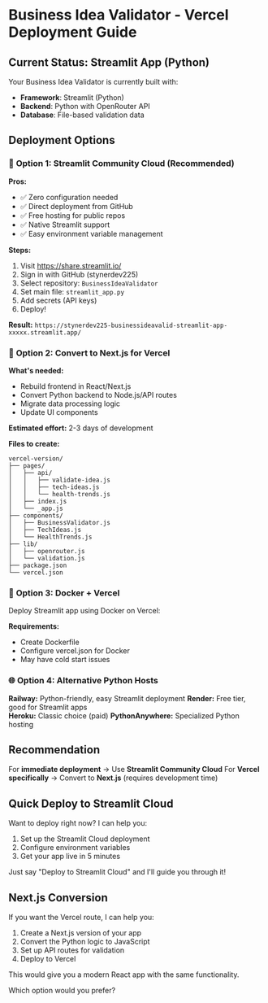 # Business Idea Validator - Vercel Deployment Guide

## Current Status: Streamlit App (Python)

Your Business Idea Validator is currently built with:
- **Framework**: Streamlit (Python)
- **Backend**: Python with OpenRouter API
- **Database**: File-based validation data

## Deployment Options

### 🎯 **Option 1: Streamlit Community Cloud (Recommended)**

**Pros:**
- ✅ Zero configuration needed
- ✅ Direct deployment from GitHub
- ✅ Free hosting for public repos
- ✅ Native Streamlit support
- ✅ Easy environment variable management

**Steps:**
1. Visit https://share.streamlit.io/
2. Sign in with GitHub (stynerdev225)
3. Select repository: `BusinessIdeaValidator`
4. Set main file: `streamlit_app.py`
5. Add secrets (API keys)
6. Deploy!

**Result:** `https://stynerdev225-businessideavalid-streamlit-app-xxxxx.streamlit.app/`

### 🔄 **Option 2: Convert to Next.js for Vercel**

**What's needed:**
- Rebuild frontend in React/Next.js
- Convert Python backend to Node.js/API routes
- Migrate data processing logic
- Update UI components

**Estimated effort:** 2-3 days of development

**Files to create:**
```
vercel-version/
├── pages/
│   ├── api/
│   │   ├── validate-idea.js
│   │   ├── tech-ideas.js
│   │   └── health-trends.js
│   ├── index.js
│   └── _app.js
├── components/
│   ├── BusinessValidator.js
│   ├── TechIdeas.js
│   └── HealthTrends.js
├── lib/
│   ├── openrouter.js
│   └── validation.js
├── package.json
└── vercel.json
```

### 🐳 **Option 3: Docker + Vercel**

Deploy Streamlit app using Docker on Vercel:

**Requirements:**
- Create Dockerfile
- Configure vercel.json for Docker
- May have cold start issues

### 🌐 **Option 4: Alternative Python Hosts**

**Railway:** Python-friendly, easy Streamlit deployment
**Render:** Free tier, good for Streamlit apps  
**Heroku:** Classic choice (paid)
**PythonAnywhere:** Specialized Python hosting

## Recommendation

For **immediate deployment** → Use **Streamlit Community Cloud**
For **Vercel specifically** → Convert to **Next.js** (requires development time)

## Quick Deploy to Streamlit Cloud

Want to deploy right now? I can help you:
1. Set up the Streamlit Cloud deployment
2. Configure environment variables
3. Get your app live in 5 minutes

Just say "Deploy to Streamlit Cloud" and I'll guide you through it!

## Next.js Conversion

If you want the Vercel route, I can help you:
1. Create a Next.js version of your app
2. Convert the Python logic to JavaScript
3. Set up API routes for validation
4. Deploy to Vercel

This would give you a modern React app with the same functionality.

Which option would you prefer?
